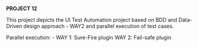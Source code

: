 **PROJECT 12**

This project depicts the UI Test Automation project based on BDD and Data-Driven design approach - WAY2 and parallel execution of test cases.

Parallel execution: -
WAY 1: Sure-Fire plugin
WAY 2: Fail-safe plugin
